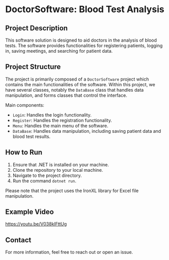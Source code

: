 # DoctorSoftware: Blood Test Analysis

## Project Description
This software solution is designed to aid doctors in the analysis of blood tests. The software provides functionalities for registering patients, logging in, saving meetings, and searching for patient data.

## Project Structure
The project is primarily composed of a `DoctorSoftware` project which contains the main functionalities of the software. Within this project, we have several classes, notably the `DataBase` class that handles data manipulation, and forms classes that control the interface.

Main components:
- `Login`: Handles the login functionality.
- `Register`: Handles the registration functionality.
- `Menu`: Handles the main menu of the software.
- `DataBase`: Handles data manipulation, including saving patient data and blood test results.

## How to Run
1. Ensure that .NET is installed on your machine.
2. Clone the repository to your local machine.
3. Navigate to the project directory.
4. Run the command `dotnet run`.

Please note that the project uses the IronXL library for Excel file manipulation.

## Example Video
https://youtu.be/V038klFttUg
## Contact
For more information, feel free to reach out or open an issue.
